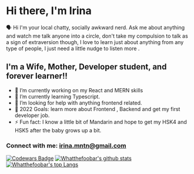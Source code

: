 # Hi there, I'm Irina

🗣 Hi I'm your local chatty, socially awkward nerd. Ask me about anything and watch me talk anyone into a circle, don't take my compulsion to talk as a sign of extraversion though, I love to learn just about anything from any type of people, I just need a little nudge to listen more .

## I'm a Wife, Mother, Developer student, and forever learner!!

- 🔭 I’m currently working on my React and MERN skills
- 🌱 I’m currently learning Typescript.
- 🤔 I’m looking for help with anything frontend related.
- 🥅 2022 Goals: learn more about Frontend , Backend and get my first developer job.
- ⚡ Fun fact: I know a little bit of Mandarin and hope to get my HSK4 and HSK5 after the baby grows up a bit.

### Connect with me: irina.mntn@gmail.com

[![Codewars Badge](https://www.codewars.com/users/whatthefoof/badges/large)](https://www.codewars.com/users/whatthefoof)
[![Whatthefoobar's github stats](https://github-readme-stats.vercel.app/api?username=whatthefoobar&theme=tokyonight)](https://github.com/anuraghazra/github-readme-stats)
[![Whatthefoobar's top Langs](https://github-readme-stats.vercel.app/api/top-langs/?username=whatthefoobar&theme=tokyonight)](https://github.com/anuraghazra/github-readme-stats)

<!--
**whatthefoof/whatthefoof** is a ✨ _special_ ✨ repository because its `README.md` (this file) appears on your GitHub profile.

Here are some ideas to get you started:

- 🔭 I’m currently working on ...
- 🌱 I’m currently learning ...
- 👯 I’m looking to collaborate on ...
- 🤔 I’m looking for help with ...
- 💬 Ask me about ...
- 📫 How to reach me: ...
- 😄 Pronouns: ...
- ⚡ Fun fact: ...
-->
